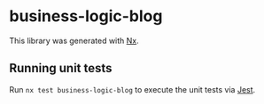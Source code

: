 # business-logic-blog

This library was generated with [Nx](https://nx.dev).

## Running unit tests

Run `nx test business-logic-blog` to execute the unit tests via [Jest](https://jestjs.io).
